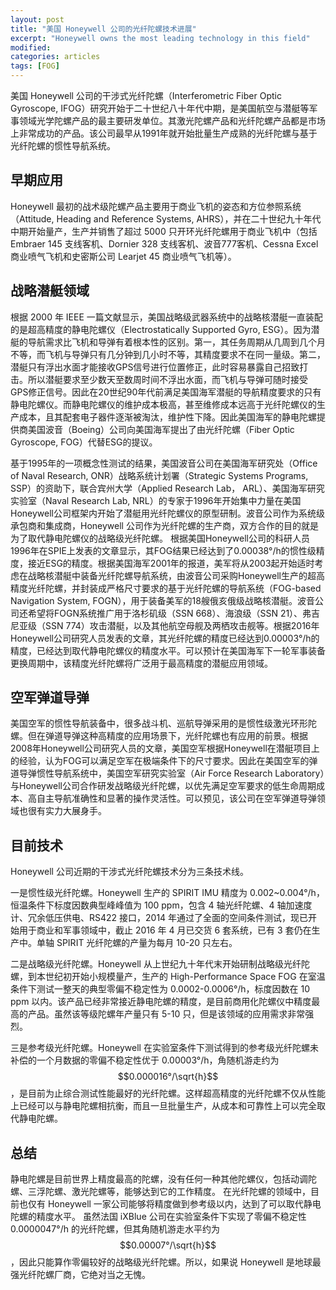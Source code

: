 ```yaml
---
layout: post
title: "美国 Honeywell 公司的光纤陀螺技术进展"
excerpt: "Honeywell owns the most leading technology in this field"
modified: 
categories: articles
tags: [FOG]
---
```


美国 Honeywell 公司的干涉式光纤陀螺（Interferometric Fiber Optic Gyroscope, IFOG）研究开始于二十世纪八十年代中期，是美国航空与潜艇等军事领域光学陀螺产品的最主要研发单位。其激光陀螺产品和光纤陀螺产品都是市场上非常成功的产品。该公司最早从1991年就开始批量生产成熟的光纤陀螺与基于光纤陀螺的惯性导航系统。

## 早期应用

Honeywell 最初的战术级陀螺产品主要用于商业飞机的姿态和方位参照系统（Attitude, Heading and Reference Systems, AHRS），并在二十世纪九十年代中期开始量产，生产并销售了超过 5000 只开环光纤陀螺用于商业飞机中（包括 Embraer 145 支线客机、Dornier 328 支线客机、波音777客机、Cessna Excel 商业喷气飞机和史密斯公司 Learjet 45 商业喷气飞机等）。

## 战略潜艇领域

根据 2000 年 IEEE 一篇文献显示，美国战略级武器系统中的战略核潜艇一直装配的是超高精度的静电陀螺仪（Electrostatically Supported Gyro, ESG）。因为潜艇的导航需求比飞机和导弹有着根本性的区别。第一，其任务周期从几周到几个月不等，而飞机与导弹只有几分钟到几小时不等，其精度要求不在同一量级。第二，潜艇只有浮出水面才能接收GPS信号进行位置修正，此时容易暴露自己招致打击。所以潜艇要求至少数天至数周时间不浮出水面，而飞机与导弹可随时接受GPS修正信号。因此在20世纪90年代前满足美国海军潜艇的导航精度要求的只有静电陀螺仪。而静电陀螺仪的维护成本极高，甚至维修成本远高于光纤陀螺仪的生产成本，且其配套电子器件逐渐被淘汰，维护性下降。因此美国海军的静电陀螺提供商美国波音（Boeing）公司向美国海军提出了由光纤陀螺（Fiber Optic Gyroscope, FOG）代替ESG的提议。

基于1995年的一项概念性测试的结果，美国波音公司在美国海军研究处（Office of Naval Research, ONR）战略系统计划署（Strategic Systems Programs, SSP）的资助下，联合宾州大学（Applied Research Lab， ARL）、美国海军研究实验室（Naval Research Lab, NRL）的专家于1996年开始集中力量在美国Honeywell公司框架内开始了潜艇用光纤陀螺仪的原型研制。波音公司作为系统级承包商和集成商，Honeywell 公司作为光纤陀螺的生产商，双方合作的目的就是为了取代静电陀螺仪的战略级光纤陀螺。
根据美国Honeywell公司的科研人员1996年在SPIE上发表的文章显示，其FOG结果已经达到了0.00038°/h的惯性级精度，接近ESG的精度。根据美国海军2001年的报道，美军将从2003起开始适时考虑在战略核潜艇中装备光纤陀螺导航系统，由波音公司采购Honeywell生产的超高精度光纤陀螺，并封装成严格尺寸要求的基于光纤陀螺的导航系统（FOG-based Navigation System, FOGN），用于装备美军的18艘俄亥俄级战略核潜艇。波音公司还希望将FOGN系统推广用于洛杉矶级（SSN 668）、海浪级（SSN 21）、弗吉尼亚级（SSN 774）攻击潜艇，以及其他航空母舰及两栖攻击舰等。根据2016年Honeywell公司研究人员发表的文章，其光纤陀螺的精度已经达到0.00003°/h的精度，已经达到取代静电陀螺仪的精度水平。可以预计在美国海军下一轮军事装备更换周期中，该精度光纤陀螺将广泛用于最高精度的潜艇应用领域。

## 空军弹道导弹

美国空军的惯性导航装备中，很多战斗机、巡航导弹采用的是惯性级激光环形陀螺。但在弹道导弹这种高精度的应用场景下，光纤陀螺也有应用的前景。根据2008年Honeywell公司研究人员的文章，美国空军根据Honeywell在潜艇项目上的经验，认为FOG可以满足空军在极端条件下的尺寸要求。因此在美国空军的弹道导弹惯性导航系统中，美国空军研究实验室（Air Force Research Laboratory）与Honeywell公司合作研发战略级光纤陀螺，以优先满足空军要求的低生命周期成本、高自主导航准确性和显著的操作灵活性。可以预见，该公司在空军弹道导弹领域也很有实力大展身手。

## 目前技术

Honeywell 公司近期的干涉式光纤陀螺技术分为三条技术线。

一是惯性级光纤陀螺。Honeywell 生产的 SPIRIT IMU 精度为 0.002~0.004°/h，恒温条件下标度因数典型峰峰值为 100 ppm，包含 4 轴光纤陀螺、4 轴加速度计、冗余低压供电、RS422 接口，2014 年通过了全面的空间条件测试，现已开始用于商业和军事领域中，截止 2016 年 4 月已交货 6 套系统，已有 3 套仍在生产中。单轴 SPIRIT 光纤陀螺的产量为每月 10-20 只左右。

二是战略级光纤陀螺。Honeywell 从上世纪九十年代末开始研制战略级光纤陀螺，到本世纪初开始小规模量产，生产的 High-Performance Space FOG 在室温条件下测试一整天的典型零偏不稳定性为 0.0002-0.0006°/h，标度因数在 10 ppm 以内。该产品已经非常接近静电陀螺的精度，是目前商用化陀螺仪中精度最高的产品。虽然该等级陀螺年产量只有 5-10 只，但是该领域的应用需求非常强烈。

三是参考级光纤陀螺。Honeywell 在实验室条件下测试得到的参考级光纤陀螺未补偿的一个月数据的零偏不稳定性优于 0.00003°/h，角随机游走约为 $$0.000016°/\sqrt{h}$$，是目前为止综合测试性能最好的光纤陀螺。这样超高精度的光纤陀螺不仅从性能上已经可以与静电陀螺相抗衡，而且一旦批量生产，从成本和可靠性上可以完全取代静电陀螺。

## 总结

静电陀螺是目前世界上精度最高的陀螺，没有任何一种其他陀螺仪，包括动调陀螺、三浮陀螺、激光陀螺等，能够达到它的工作精度。
在光纤陀螺的领域中，目前也仅有 Honeywell 一家公司能够将精度做到参考级以内，达到了可以取代静电陀螺的精度水平。
虽然法国 iXBlue 公司在实验室条件下实现了零偏不稳定性 0.0000047°/h 的光纤陀螺，但其角随机游走水平约为 $$0.00007°/\sqrt{h}$$，因此只能算作零偏较好的战略级光纤陀螺。所以，如果说 Honeywell 是地球最强光纤陀螺厂商，它绝对当之无愧。


